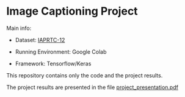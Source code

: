 # Image Captioning Project


Main info:

- Dataset: [IAPRTC-12](https://www.imageclef.org/photodata)

- Running Environment: Google Colab

- Framework: Tensorflow/Keras


This repository contains only the code and the project results.

The project results are presented in the file [project_presentation.pdf](project_presentation.pdf)
